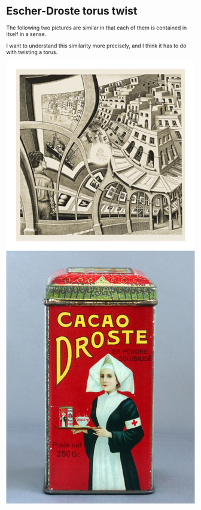 # Escher-Droste torus twist

The following two pictures are similar
in that each of them is contained in itself in a sense.

I want to understand this similarity more precisely,
and I think it has to do with twisting a torus.

![escher](assets/escher-original.jpg)
![droste](assets/droste-original.jpg)

